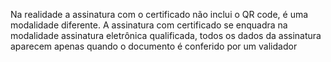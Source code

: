 Na realidade a assinatura com o certificado não inclui o QR code, é uma modalidade diferente. A assinatura com certificado se enquadra na modalidade assinatura eletrônica qualificada, todos os dados da assinatura aparecem apenas quando o documento é conferido por um validador